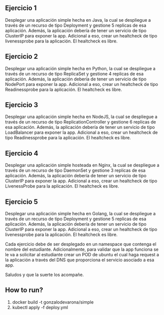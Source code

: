 ## Ejercicio 1
Desplegar una aplicación simple hecha en Java, la cual se despliegue a través de un recurso de tipo Deployment y gestione 5 replicas de esa aplicación. Además, la aplicación debería de tener un servicio de tipo ClusterIP para exponer la app.
Adicional a eso, crear un healtcheck de tipo livenessprobe para la aplicación. El healtcheck es libre. 

## Ejercicio 2
Desplegar una aplicación simple hecha en Python, la cual se despliegue a través de un recurso de tipo ReplicaSet y gestione 4 replicas de esa aplicación. Además, la aplicación debería de tener un servicio de tipo NodePort para exponer la app.
Adicional a eso, crear un healtcheck de tipo Readinessprobe para la aplicación. El healtcheck es libre. 

## Ejercicio 3
Desplegar una aplicación simple hecha en NodeJS, la cual se despliegue a través de un recurso de tipo ReplicationController y gestione 6 replicas de esa aplicación. Además, la aplicación debería de tener un servicio de tipo LoadBalancer para exponer la app.
Adicional a eso, crear un healtcheck de tipo Readinessprobe para la aplicación. El healtcheck es libre. 

## Ejercicio 4
Desplegar una aplicación simple hosteada en Nginx, la cual se despliegue a través de un recurso de tipo DaemonSet y gestione 3 replicas de esa aplicación. Además, la aplicación debería de tener un servicio de tipo ClusterIP para exponer la app.
Adicional a eso, crear un healtcheck de tipo LivenessProbe para la aplicación. El healtcheck es libre. 

## Ejercicio 5
Desplegar una aplicación simple hecha en Golang, la cual se despliegue a través de un recurso de tipo Deployment y gestione 5 replicas de esa aplicación. Además, la aplicación debería de tener un servicio de tipo ClusterIP para exponer la app.
Adicional a eso, crear un healtcheck de tipo livenessprobe para la aplicación. El healtcheck es libre.

Cada ejercicio debe de ser desplegado en un namespace que contenga el nombre del estudiante. Adicionalmente, para validar que la app funciona se le va a solicitar al estudiante crear un POD de ubuntu el cual haga request a la aplicación a través del DNS que proporciona el servicio asociado a esa app. 


Saludos y que la suerte los acompañe.


## How to run?

1. docker build -t gonzalodevarona/simple
2. kubectl apply -f deploy.yml
